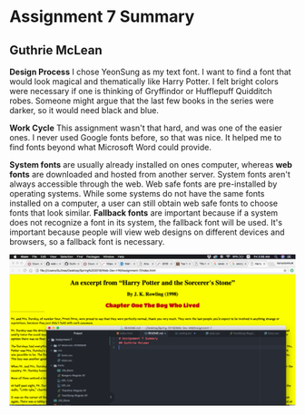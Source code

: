 # Assignment 7 Summary
## Guthrie McLean

**Design Process** I chose YeonSung as my text font. I want to find a font that would look magical and thematically like Harry Potter. I felt bright colors were necessary if one is thinking of Gryffindor or Hufflepuff Quidditch robes. Someone might argue that the last few books in the series were darker, so it would need black and blue.

**Work Cycle** This assignment wasn't that hard, and was one of the easier ones. I never used Google fonts before, so that was nice. It helped me to find fonts beyond what Microsoft Word could provide.

**System fonts** are usually already installed on ones computer, whereas **web fonts** are downloaded and hosted from another server. System fonts aren't always accessible through the web. Web safe fonts are pre-installed by operating systems. While some systems do not have the same fonts installed on a computer, a user can still obtain web safe fonts to choose fonts that look similar. **Fallback fonts** are important because if a system does not recognize a font in its system, the fallback font will be used. It's important because people will view web designs on different devices and browsers, so a fallback font is necessary.


![screenshot](https://github.com/Gu3ree/Web-Dev-HW/blob/master/Assignment-7/images/Screen%20Shot%202018-05-11%20at%202.56.25%20AM.png)

